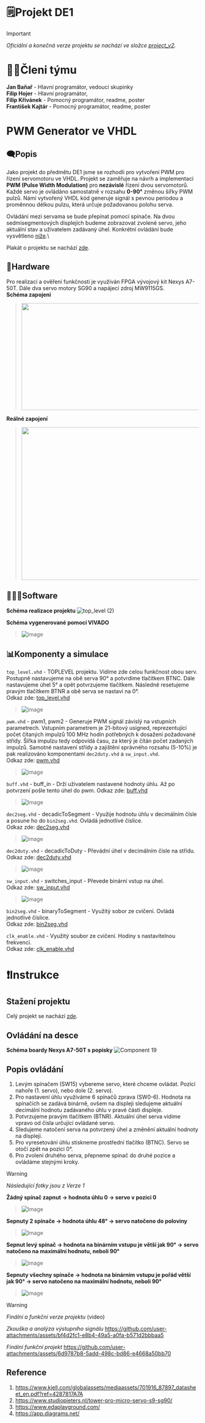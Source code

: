 # 🗒️Projekt DE1
> [!IMPORTANT]
> *Oficiální a konečná verze projektu se nachází ve složce [project_v2](project_v2).*
# 🙋🏻Členi týmu
**Jan Baňař** - Hlavní programátor, vedoucí skupinky\
**Filip Hojer** - Hlavní programátor,\
**Filip Křivánek** - Pomocný programátor, readme, poster\
**František Kajtár** - Pomocný programátor, readme, poster

# PWM Generator ve VHDL
## 🗨️Popis
Jako projekt do předmětu DE1 jsme se rozhodli pro vytvoření PWM pro řízení servomotoru ve VHDL. Projekt se zaměřuje na návrh a implementaci **PWM (Pulse Width Modulation)** pro **nezávislé** řízení dvou servomotorů. Každé servo je ovládáno samostatně v rozsahu **0-90°** změnou šířky PWM pulzů. Námi vytvořený VHDL kód generuje signál s pevnou periodou a proměnnou délkou pulzu, která určuje požadovanou polohu serva.

Ovládání mezi servama se bude přepínat pomocí spínače. Na dvou sedmisegmentových displejích budeme zobrazovat zvolené servo, jeho aktuální stav a uživatelem zadávaný úhel. Konkrétní ovládání bude vysvětleno [níže](#Instrukce).\

Plakát o projektu se nachází [zde](DE1_Projekt_Poster.pdf).

## 🔩Hardware
Pro realizaci a ověření funkčnosti je využíván FPGA vývojový kit Nexys A7-50T. Dále dva servo motory SG90 a napájecí zdroj MW9115GS.\
**Schéma zapojeni**
> <img src="https://github.com/user-attachments/assets/8eee5a3d-383a-4678-bb91-292904599612" width="600px" height="280px">

**Reálné zapojení**
> <img src="https://github.com/user-attachments/assets/ca46d963-38b3-42d5-a4bc-5b0eefe46a96" width="600px" height="400px">

## 👨🏻‍💻Software
**Schéma realizace projektu**
![top_level (2)](https://github.com/user-attachments/assets/66ee9bc0-d2cf-464e-a227-0f853acc856c)

**Schéma vygenerované pomocí VIVADO**
> ![image](https://github.com/user-attachments/assets/fcff67d7-281f-4702-8529-4f401baa814f)

## 📊Komponenty a simulace
`top_level.vhd` - TOPLEVEL projektu. Vidíme zde celou funkčnost obou serv. Postupně nastavujeme na obě serva 90° a potvrdíme tlačítkem BTNC. Dále nastavujeme úhel 5° a opět potvrzujeme tlačítkem. Následně resetujeme pravým tlačítkem BTNR a obě serva se nastaví na 0°.\
Odkaz zde: [top_level.vhd](project_v2/project_v2.srcs/sources_1/new/top_level.vhd)
> ![image](https://github.com/user-attachments/assets/0f87b83a-0b2d-4cf7-a2ac-53a2c624c129)

`pwm.vhd` - pwm1, pwm2 - Generuje PWM signál závislý na vstupních parametrech. Vstupním parametrem je 21-bitový usigned, reprezentující počet čítaných impulzů 100 MHz hodin potřebných k dosažení požadované střídy. Šířka impulzu tedy odpovídá času, za který je čítán počet zadaných impulzů. Samotné nastavení střídy a zajištění správného rozsahu (5-10%) je pak realizováno komponentami `dec2duty.vhd` a `sw_input.vhd`.\
Odkaz zde: [pwm.vhd](project_v2/project_v2.srcs/sources_1/imports/project_DE1-main/pwm/pwm.srcs/sources_1/new/pwm.vhd)
> ![image](https://github.com/user-attachments/assets/4564733d-66c6-4b95-9bc2-ec3bf55913d9)

`buff.vhd` - buff_in - Drží uživatelem nastavené hodnoty úhlu. Až po potvrzení pošle tento úhel do pwm.
Odkaz zde: [buff.vhd](project_v2/project_v2.srcs/sources_1/new/buff.vhd)
> ![Image](https://github.com/user-attachments/assets/f36f3e4c-be09-484a-a2e0-9e6049aaaabf)

`dec2seg.vhd` - decadicToSegment - Využije hodnotu úhlu v decimálním čísle a posune ho do `bin2seg.vhd`. Ovládá jednotlivé číslice.\
Odkaz zde: [dec2seg.vhd](project_v2/project_v2.srcs/sources_1/imports/project_DE1-main/dec2seg/dec2seg.srcs/sources_1/new/dec2seg.vhd)
> ![image](https://github.com/user-attachments/assets/981d5423-7560-439c-b689-02072d0ab441)

`dec2duty.vhd` - decadicToDuty - Převádní úhel v decimálním čísle na střídu.\
Odkaz zde: [dec2duty.vhd](project_v2/project_v2.srcs/sources_1/imports/project_DE1-main/dec2duty/dec2duty.srcs/sources_1/new/dec2duty.vhd)
> ![image](https://github.com/user-attachments/assets/f779fdbc-2a86-4a03-9805-76438b7ebb0b)

`sw_input.vhd` - switches_input - Převede binární vstup na úhel.\
Odkaz zde: [sw_input.vhd](project_v2/project_v2.srcs/sources_1/imports/project_DE1-main/sw_input/sw_input.srcs/sources_1/new/sw_input.vhd)
> ![image](https://github.com/user-attachments/assets/f2b50aee-df39-4c1e-b6bd-56d7212a12fd)

`bin2seg.vhd` - binaryToSegment - Využitý sobor ze cvičení. Ovládá jednotlivé číslice.\
Odkaz zde: [bin2seg.vhd](project_v2/project_v2.srcs/sources_1/imports/project_DE1-main/display/display.srcs/sources_1/new/bin2seg.vhd)

`clk_enable.vhd` - Využitý soubor ze cvičení. Hodiny s nastavitelnou frekvencí.\
Odkaz zde: [clk_enable.vhd](project_v2/project_v2.srcs/sources_1/imports/project_DE1-main/dec2seg/dec2seg.srcs/sources_1/imports/new/clock_enable.vhd)


# ❗Instrukce
## Stažení projektu
Celý projekt se nachází [zde](project_v2).

## Ovládání na desce
**Schéma boardy Nexys A7-50T s popisky**
![Component 19](https://github.com/user-attachments/assets/9fc61ad9-ae97-4ec6-9cff-f90249423cd0)
## Popis ovládání
1) Levým spínačem (SW15) vybereme servo, které chceme ovládat. Pozicí nahoře (1. servo), nebo dole (2. servo).
2) Pro nastavení úhlu využíváme 6 spínačů zprava (SW0-6). Hodnota na spínačích se zadává binárně, ovšem na displeji sledujeme aktuální decimální hodnotu zadávaného úhlu v pravé části displeje.
3) Potvrzujeme pravým tlačítkem (BTNR). Aktuální úhel serva vidíme vpravo od čísla určující ovládané servo.
4) Sledujeme natočení serva na potvrzený úhel a změnění aktuální hodnoty na displeji.
5) Pro vyresetování úhlu stiskneme prostřední tlačítko (BTNC). Servo se otočí zpět na pozici 0°.
6) Pro zvolení druhého serva, přepneme spínač do druhé pozice a ovládáme stejnými kroky.

> [!WARNING]
> *Následující fotky jsou z Verze 1*

**Žádný spínač zapnut -> hodnota úhlu 0 -> servo v pozici 0**
> ![Image](https://github.com/user-attachments/assets/f082ccab-d9e6-4929-9762-d1935d66112c)

**Sepnuty 2 spínače -> hodnota úhlu 48° -> servo natočeno do poloviny**
> ![Image](https://github.com/user-attachments/assets/ca2c3236-e8b3-4b97-a3d9-47d5bc19127e)

**Sepnut levý spínač -> hodnota na binárním vstupu je větší jak 90° -> servo natočeno na maximální hodnotu, neboli 90°**
> ![image](https://github.com/user-attachments/assets/a5af292a-2637-41b7-ba3d-2f771a808d0c)

**Sepnuty všechny spínače -> hodnota na binárním vstupu je pořád větší jak 90° -> servo natočeno na maximální hodnotu, neboli 90°**
> ![image](https://github.com/user-attachments/assets/f33889f9-4dd4-4979-a1bf-fd7095cfbb49)

> [!WARNING]
> *Finální a funkční verze projektu* (video)

*Zkouška a analýza výstupního signálu*
https://github.com/user-attachments/assets/bf4d2fc1-e8b4-49a5-a0fa-b571d2bbbaa5

*Finální funkční projekt*
https://github.com/user-attachments/assets/6d9787b8-5add-498c-bd86-e4668a50bb70


## Reference
1. https://www.kjell.com/globalassets/mediaassets/701916_87897_datasheet_en.pdf?ref=4287817A7A
2. https://www.studiopieters.nl/tower-pro-micro-servo-s9-sg90/
3. https://www.edaplayground.com/
4. https://app.diagrams.net/

